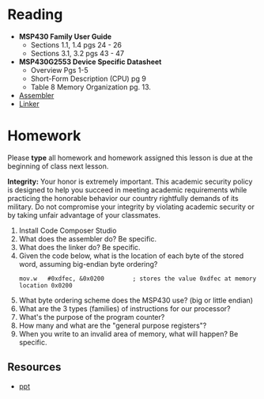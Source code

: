 # Reading

- **MSP430 Family User Guide**
    - Sections 1.1, 1.4 pgs 24 - 26
    - Sections 3.1, 3.2 pgs 43 - 47
- **MSP430G2553 Device Specific Datasheet**
    - Overview Pgs 1-5
    - Short-Form Description (CPU) pg 9
    - Table 8 Memory Organization pg. 13.
- <a href="http://en.wikipedia.org/wiki/Assembler_(computing)#Assembler">Assembler</a>  
- <a href="https://en.wikipedia.org/wiki/Linker_(computing)">Linker</a>

# Homework

Please **type** all homework and homework assigned this lesson is due at the
beginning of class next lesson.

**Integrity:** Your honor is extremely important.  This academic security policy is designed to help you succeed in meeting academic requirements while practicing the honorable behavior our country rightfully demands of its military.  Do not compromise your integrity by violating academic security or by taking unfair advantage of your classmates.

1. Install Code Composer Studio
1. What does the assembler do? Be specific.
1. What does the linker do? Be specific.
1. Given the code below, what is the location of each byte of the stored word, assuming big-endian byte ordering?
    ```
    mov.w   #0xdfec, &0x0200        ; stores the value 0xdfec at memory location 0x0200
    ```
1. What byte ordering scheme does the MSP430 use? (big or little endian)
1. What are the 3 types (families) of instructions for our processor?
1. What's the purpose of the program counter?
1. How many and what are the "general purpose registers"?
1. When you write to an invalid area of memory, what will happen? Be specific.

## Resources

- [ppt](Lsn2.pptx)
